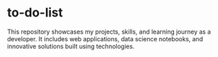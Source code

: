 # to-do-list
This repository showcases my projects, skills, and learning journey as a developer. It includes web applications, data science notebooks, and innovative solutions built using technologies.
